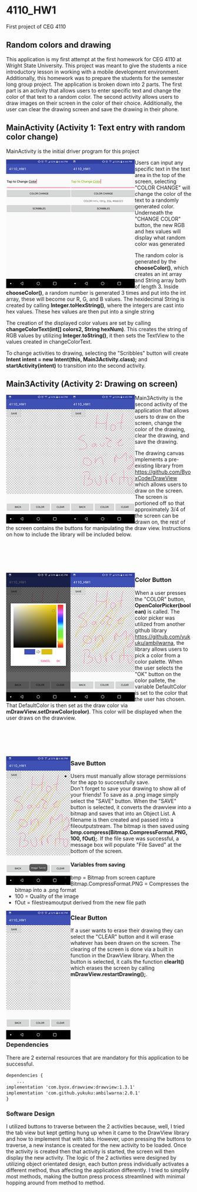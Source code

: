 # 4110_HW1
First project of CEG 4110

## Random colors and drawing

This application is my first attempt at the first homework for CEG 4110 at Wright State University. This project was meant to give the students a nice introductory lesson in working with a
mobile development environment. Additionally, this homework was to prepare the students for the semester long group project. The application is broken down into 2 parts. The first part
is an activity that allows users to enter specific text and change the color of that text to a random color. The second activity allows users to draw images on their screen in the color of their choice.
Additionally, the user can clear the drawing screen and save the drawing in their phone.  


## MainActivity (Activity 1: Text entry with random color change)

MainActivity is the initial driver program for this project

<img align="left" src="ScreenShots/Screenshot_2018-09-18-16-44-48.png">
<img align="left" src="ScreenShots/Screenshot_2018-09-18-16-44-56.png">

Users can input any specific text in the text area in the top of the screen, selecting "COLOR CHANGE" will change the color of the text to a randomly generated color. Underneath the "CHANGE COLOR" button, the new RGB and hex values will display what random color was generated

The random color is generated by the <b>chooseColor()</b>, which creates an int array and String array both of length 3. Inside <b>chooseColor()</b>, a random number is generated 3 times and put into the int array, these will become our R, G, and B values. The hexidecimal String is created by calling <b>Integer.toHexString()</b>, where the integers are cast into hex values. These hex values are then put into a single string

The creation of the displayed color values are set by calling <b>changeColorText(int[] colors2, String hexNum)</b>. This creates the string of RGB values by utilizing <b>Integer.toString()</b>, it then sets the TextView to the values created in changeColorText.

To change activities to drawing, selecting the "Scribbles" button will create <b>Intent intent = new Intent(this, Main3Activity.class);</b> and <b>startActivity(intent)</b> to transition into the second activity.


## Main3Activity (Activity 2: Drawing on screen)

<img align="left" src="ScreenShots/Screenshot_2018-09-18-16-45-01.png">
<img align="left" src="ScreenShots/Screenshot_2018-09-18-16-45-44.png">

Main3Activity is the second activity of the application that allows users to draw on the screen, change the color of the drawing, clear the drawing, and save the drawing. 

The drawing canvas implements a pre-existing library from https://github.com/ByoxCode/DrawView which allows users to draw on the screen. The screen is portioned off so that approximately 3/4 of the screen can be drawn on, the rest of the screen contains the buttons for manipulating the draw view. Instructions on how to include the library will be included below.



<br><br>
<br><br>

<img align="left" src="ScreenShots/Screenshot_2018-09-18-16-45-53.png">
<img align="left" src="ScreenShots/Screenshot_2018-09-18-16-46-04.png">

### Color Button

When a user presses the "COLOR" button, <b>OpenColorPicker(boolean)</b> is called. The color picker was utilized from another github library https://github.com/yukuku/ambilwarna, the library allows users to pick a color from a color palette. When the user selects the "OK" button on the color pallete, the variable DefaultColor is set to the color that the user has chosen. That DefaultColor is then set as the draw color via <b>mDrawView.setDrawColor(color)</b>. This color will be displayed when the user draws on the drawview.

<br><br>
<br><br>

<img align="left" src="ScreenShots/Screenshot_2018-09-18-16-46-10.png">

### Save Button
- Users must manually allow storage permissions for the app to successfully save.<br>
Don't forget to save your drawing to show all of your friends! To save as a .png image simply select the "SAVE" button. When the "SAVE" button is selected, it converts the drawview into a bitmap and saves that into an Object List. A filename is then created and passed into a fileoutputstream. The bitmap is then saved using <b>bmp.compress(Bitmap.CompressFormat.PNG, 100, fOut);</b>. If the file save was successful, a message box will populate "File Saved" at the bottom of the screen.
#### Variables from saving
- bmp = Bitmap from screen capture
- Bitmap.CompressFormat.PNG = Compresses the bitmap into a .png format
- 100 = Quality of the image
- fOut = filestreamoutput derived from the new file path
<img align="left" src="ScreenShots/Screenshot_2018-09-18-16-46-18.png">

### Clear Button

If a user wants to erase their drawing they can select the "CLEAR" button and it will erase whatever has been drawn on the screen. The clearing of the screen is done via a built in function in the DrawView library. When the button is selected, it calls the function <b>clearIt()</b> which erases the screen by calling <b>mDrawView.restartDrawing();</b>. 

<br><br>
<br><br>
<br><br>
<br><br>

### Dependencies

There are 2 external resources that are mandatory for this application to be successful.
    
    
```
dependencies {
    ...
implementation 'com.byox.drawview:drawview:1.3.1'
implementation 'com.github.yukuku:ambilwarna:2.0.1'
}
```

### Software Design

I utilized buttons to traverse between the 2 activities because, well, I tried the tab view but kept getting hung up when it came to the DrawView library and how to implement that with tabs. However, upon pressing the buttons to traverse, a new instance is created for the new activity to be loaded. Once the activity is created then that activity is started, the screen will then display the new activity. The logic of the 2 activities were designed by utilizing object orientated design, each button press individually activates a different method, thus affecting the application differently. I tried to simplify most methods, making the button press process streamlined with minimal hopping around from method to method.
